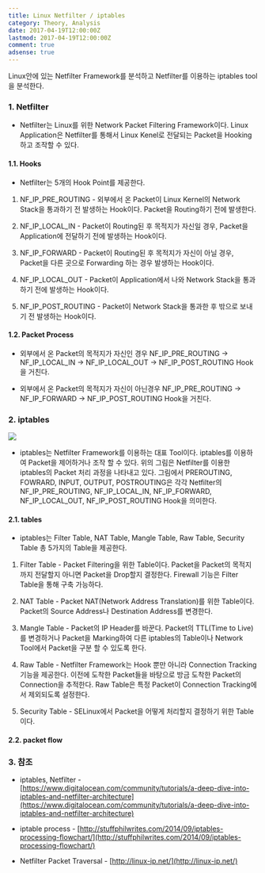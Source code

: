```yaml
---
title: Linux Netfilter / iptables
category: Theory, Analysis
date: 2017-04-19T12:00:00Z
lastmod: 2017-04-19T12:00:00Z
comment: true
adsense: true
---
```


Linux안에 있는 Netfilter Framework를 분석하고 Netfilter를 이용하는 iptables tool을 분석한다.

### 1. Netfilter

* Netfilter는 Linux를 위한 Network Packet Filtering Framework이다. Linux Application은 Netfilter를 통해서 Linux Kenel로 전달되는 Packet을 Hooking하고 조작할 수 있다.

#### 1.1. Hooks

* Netfilter는 5개의 Hook Point를 제공한다.

1. NF_IP_PRE_ROUTING - 외부에서 온 Packet이 Linux Kernel의 Network Stack을 통과하기 전 발생하는 Hook이다. Packet을 Routing하기 전에 발생한다.

1. NF_IP_LOCAL_IN - Packet이 Routing된 후 목적지가 자신일 경우, Packet을 Application에 전달하기 전에 발생하는 Hook이다.

1. NF_IP_FORWARD - Packet이 Routing된 후 목적지가 자신이 아닐 경우, Packet을 다른 곳으로 Forwarding 하는 경우 발생하는 Hook이다.

1. NF_IP_LOCAL_OUT - Packet이 Application에서 나와 Network Stack을 통과하기 전에 발생하는 Hook이다.

1. NF_IP_POST_ROUTING - Packet이 Network Stack을 통과한 후 밖으로 보내기 전 발생하는 Hook이다.

#### 1.2. Packet Process

* 외부에서 온 Packet의 목적지가 자신인 경우 NF_IP_PRE_ROUTING -> NF_IP_LOCAL_IN -> NF_IP_LOCAL_OUT -> NF_IP_POST_ROUTING Hook을 거친다.

* 외부에서 온 Packet의 목적지가 자신이 아닌경우 NF_IP_PRE_ROUTING -> NF_IP_FORWARD -> NF_IP_POST_ROUTING Hook을 거친다.

### 2. iptables

![]({{site.baseurl}}/images/theory_analysis/Linux_netfilter_iptables/Netfilter_Packet_Traversal.PNG)

* iptables는 Netfilter Framework를 이용하는 대표 Tool이다. iptables를 이용하여 Packet을 제어하거나 조작 할 수 있다. 위의 그림은 Netfilter를 이용한 iptables의 Packet 처리 과정을 나타내고 있다. 그림에서 PREROUTING, FOWRARD, INPUT, OUTPUT, POSTROUTING은 각각 Netfilter의 NF_IP_PRE_ROUTING, NF_IP_LOCAL_IN, NF_IP_FORWARD, NF_IP_LOCAL_OUT, NF_IP_POST_ROUTING Hook을 의미한다.

#### 2.1. tables

* iptables는 Filter Table, NAT Table, Mangle Table, Raw Table, Security Table 총 5가지의 Table을 제공한다.

1. Filter Table - Packet Filtering을 위한 Table이다. Packet을 Packet의 목적지까지 전달할지 아니면 Packet을 Drop할지 결정한다. Firewall 기능은 Filter Table을 통해 구축 가능하다.

1. NAT Table - Packet NAT(Network Address Translation)를 위한 Table이다. Packet의 Source Address나 Destination Address를 변경한다.

1. Mangle Table - Packet의 IP Header를 바꾼다. Packet의 TTL(Time to Live)를 변경하거나 Packet을 Marking하여 다른 iptables의 Table이나 Network Tool에서 Packet을 구분 할 수 있도록 한다.

1. Raw Table - Netfilter Framework는 Hook 뿐만 아니라 Connection Tracking 기능을 제공한다. 이전에 도착한 Packet들을 바탕으로 방금 도착한 Packet의 Connection을 추적한다. Raw Table은 특정 Packet이 Connection Tracking에서 제외되도록 설정한다.

1. Security Table - SELinux에서 Packet을 어떻게 처리할지 결정하기 위한 Table이다.

#### 2.2. packet flow

### 3. 참조

* iptables, Netfilter - [https://www.digitalocean.com/community/tutorials/a-deep-dive-into-iptables-and-netfilter-architecture](https://www.digitalocean.com/community/tutorials/a-deep-dive-into-iptables-and-netfilter-architecture)

* iptable process - [http://stuffphilwrites.com/2014/09/iptables-processing-flowchart/](http://stuffphilwrites.com/2014/09/iptables-processing-flowchart/)

* Netfilter Packet Traversal - [http://linux-ip.net/](http://linux-ip.net/)
